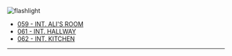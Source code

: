 ![flashlight][]

* [059 - INT. ALI'S ROOM](059-INT.AlisRoom.md)
* [061 - INT. HALLWAY](061-INT.Hallway.md)
* [062 - INT. KITCHEN](062-INT.Kitchen.md)

----

[flashlight]: images/AlisFlashlight.JPG